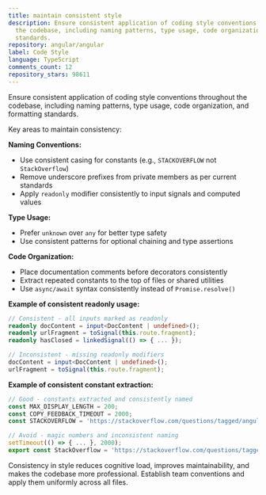 ```yaml
---
title: maintain consistent style
description: Ensure consistent application of coding style conventions throughout
  the codebase, including naming patterns, type usage, code organization, and formatting
  standards.
repository: angular/angular
label: Code Style
language: TypeScript
comments_count: 12
repository_stars: 98611
---
```


Ensure consistent application of coding style conventions throughout the codebase, including naming patterns, type usage, code organization, and formatting standards.

Key areas to maintain consistency:

**Naming Conventions:**
- Use consistent casing for constants (e.g., `STACKOVERFLOW` not `StackOverflow`)
- Remove underscore prefixes from private members as per current standards
- Apply `readonly` modifier consistently to input signals and computed values

**Type Usage:**
- Prefer `unknown` over `any` for better type safety
- Use consistent patterns for optional chaining and type assertions

**Code Organization:**
- Place documentation comments before decorators consistently
- Extract repeated constants to the top of files or shared utilities
- Use `async/await` syntax consistently instead of `Promise.resolve()`

**Example of consistent readonly usage:**
```typescript
// Consistent - all inputs marked as readonly
readonly docContent = input<DocContent | undefined>();
readonly urlFragment = toSignal(this.route.fragment);
readonly hasClosed = linkedSignal(() => { ... });

// Inconsistent - missing readonly modifiers
docContent = input<DocContent | undefined>();
urlFragment = toSignal(this.route.fragment);
```

**Example of consistent constant extraction:**
```typescript
// Good - constants extracted and consistently named
const MAX_DISPLAY_LENGTH = 200;
const COPY_FEEDBACK_TIMEOUT = 2000;
const STACKOVERFLOW = 'https://stackoverflow.com/questions/tagged/angular';

// Avoid - magic numbers and inconsistent naming
setTimeout(() => { ... }, 2000);
export const StackOverflow = 'https://stackoverflow.com/questions/tagged/angular';
```

Consistency in style reduces cognitive load, improves maintainability, and makes the codebase more professional. Establish team conventions and apply them uniformly across all files.